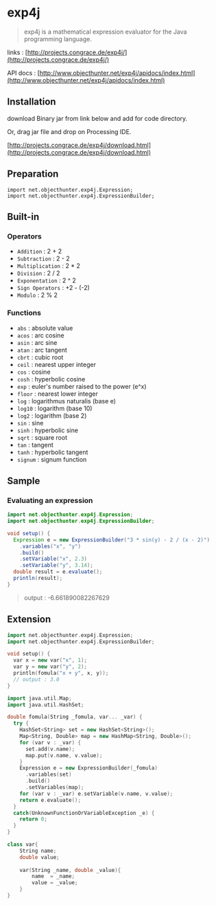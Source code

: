 # exp4j

> exp4j is a mathematical expression evaluator for the Java programming language.

links : [http://projects.congrace.de/exp4j/](http://projects.congrace.de/exp4j/)

API docs : [http://www.objecthunter.net/exp4j/apidocs/index.html](http://www.objecthunter.net/exp4j/apidocs/index.html)

## Installation

download Binary jar from link below and add for code directory.

Or, drag jar file and drop on Processing IDE.

[http://projects.congrace.de/exp4j/download.html](http://projects.congrace.de/exp4j/download.html)

## Preparation

```
import net.objecthunter.exp4j.Expression;
import net.objecthunter.exp4j.ExpressionBuilder;
```

## Built-in

### Operators

- `Addition`       : 2 + 2
- `Subtraction`    : 2 - 2
- `Multiplication` : 2 * 2
- `Division`       : 2 / 2
- `Exponentation`  : 2 ^ 2
- `Sign Operators` : +2 - (-2)
- `Modulo`         : 2 % 2

### Functions

- `abs`    : absolute value
- `acos`   : arc cosine
- `asin`   : arc sine
- `atan`   : arc tangent
- `cbrt`   : cubic root
- `ceil`   : nearest upper integer
- `cos`    : cosine
- `cosh`   : hyperbolic cosine
- `exp`    : euler's number raised to the power (e^x)
- `floor`  : nearest lower integer
- `log`    : logarithmus naturalis (base e)
- `log10`  : logarithm (base 10)
- `log2`   : logarithm (base 2)
- `sin`    : sine
- `sinh`   : hyperbolic sine
- `sqrt`   : square root
- `tan`    : tangent
- `tanh`   : hyperbolic tangent
- `signum` : signum function

## Sample

### Evaluating an expression

```java
import net.objecthunter.exp4j.Expression;
import net.objecthunter.exp4j.ExpressionBuilder;

void setup() {
  Expression e = new ExpressionBuilder("3 * sin(y) - 2 / (x - 2)")
    .variables("x", "y")
    .build()
    .setVariable("x", 2.3)
    .setVariable("y", 3.14);
  double result = e.evaluate();
  println(result);
}
```

> output : -6.661890082267629

## Extension

```java:main.pde
import net.objecthunter.exp4j.Expression;
import net.objecthunter.exp4j.ExpressionBuilder;

void setup() {
  var x = new var("x", 1);
  var y = new var("y", 2);
  println(fomula("x + y", x, y));
  // output : 3.0
}
```

```java:fomula.pde
import java.util.Map;
import java.util.HashSet;

double fomula(String _fomula, var... _var) {
  try {
    HashSet<String> set = new HashSet<String>();
    Map<String, Double> map = new HashMap<String, Double>();
    for (var v : _var) {
      set.add(v.name);
      map.put(v.name, v.value);
    }
    Expression e = new ExpressionBuilder(_fomula)
      .variables(set)
      .build()
      .setVariables(map);
    for (var v : _var) e.setVariable(v.name, v.value);
    return e.evaluate();
  }
  catch(UnknownFunctionOrVariableException _e) {
    return 0;
  }
}
```

```java:var.pde
class var{
    String name;
    double value;
    
    var(String _name, double _value){
        name  = _name;
        value = _value;
    }
}
```